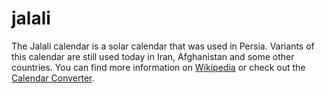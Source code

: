 # jalali

The Jalali calendar is a solar calendar that was used in Persia. Variants of this calendar are still used today in Iran, Afghanistan and some other countries. You can find more information on [Wikipedia](https://en.wikipedia.org/wiki/Jalali_calendar) or check out the [Calendar Converter](https://www.fourmilab.ch/documents/calendar).